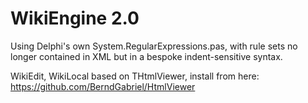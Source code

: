 WikiEngine 2.0
==============

Using Delphi's own System.RegularExpressions.pas,
with rule sets no longer contained in XML
but in a bespoke indent-sensitive syntax.

WikiEdit, WikiLocal based on THtmlViewer, install from here:
https://github.com/BerndGabriel/HtmlViewer